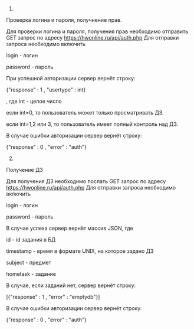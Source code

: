 1)

Проверка логина и пароля, получнение прав.


Для проверки логина и пароля, получения прав необходимо отправить GET запрос по адресу https://hwonline.ru/api/auth.php
Для отправки запроса необходимо включить

login - логин 

password - пароль



При успешной авторизации сервер вернёт строку:

{"response" : 1 , "usertype" : int}

, где int - целое число

если int=0, то пользователь может только просматривать ДЗ.

если int=1,2 или 3, то пользователь имеет полный контроль над ДЗ.

В случае ошибки авторизации сервер вернёт строку:

{"response" : 0 , "error" : "auth"}



2) 

Получение ДЗ

Для получения ДЗ необходимо послать GET запрос по адресу https://hwonline.ru/api/auth.php
Для отправки запроса необходимо включить

login - логин 

password - пароль

В случае успеха сервер вернёт массив JSON, где 

id - id задания в БД

timestamp - время в формате UNIX, на которое задано ДЗ

subject - предмет

hometask - задание

В случае, если заданий нет, сервер вернёт строку:

[{"response" : 1 , "error" : "emptydb"}]


В случае ошибки авторизации сервер вернёт строку:

{"response" : 0 , "error" : "auth"}
